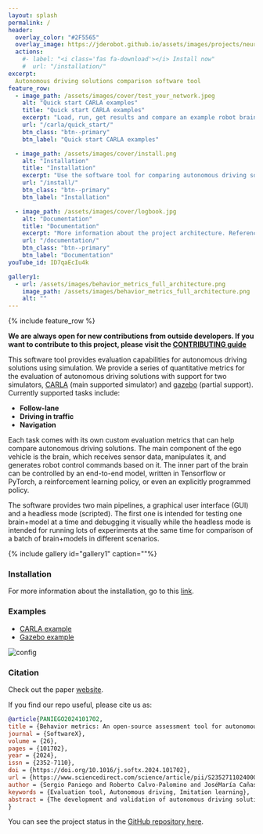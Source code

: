 ```yaml
---
layout: splash
permalink: /
header:
  overlay_color: "#2F5565"
  overlay_image: https://jderobot.github.io/assets/images/projects/neural_behavior/autonomous.jpeg
  actions:
    #- label: "<i class='fas fa-download'></i> Install now"
    #  url: "/installation/"
excerpt: 
  Autonomous driving solutions comparison software tool
feature_row:
  - image_path: /assets/images/cover/test_your_network.jpeg
    alt: "Quick start CARLA examples"
    title: "Quick start CARLA examples"
    excerpt: "Load, run, get results and compare an example robot brain in CARLA"
    url: "/carla/quick_start/"
    btn_class: "btn--primary"
    btn_label: "Quick start CARLA examples"

  - image_path: /assets/images/cover/install.png
    alt: "Installation"
    title: "Installation"
    excerpt: "Use the software tool for comparing autonomous driving solutions. Install Behavior Metrics"
    url: "/install/"
    btn_class: "btn--primary"
    btn_label: "Installation"

  - image_path: /assets/images/cover/logbook.jpg
    alt: "Documentation"
    title: "Documentation"
    excerpt: "More information about the project architecture. References used, guides, articles, etc."
    url: "/documentation/"
    btn_class: "btn--primary"
    btn_label: "Documentation"   
youTube_id: ID7qaEcIu4k

gallery1:
  - url: /assets/images/behavior_metrics_full_architecture.png
    image_path: /assets/images/behavior_metrics_full_architecture.png
    alt: ""
---
```


{% include feature_row %}

**We are always open for new contributions from outside developers. If you want to contribute to this project, please visit the [CONTRIBUTING guide](/BehaviorMetrics/documentation/contributing/)**

This software tool provides evaluation capabilities for autonomous driving solutions using simulation. 
We provide a series of quantitative metrics for the evaluation of autonomous driving solutions with support for two simulators, [CARLA](https://carla.org/) (main supported simulator) and [gazebo](https://gazebosim.org/home) (partial support).
Currently supported tasks include:

* **Follow-lane**
* **Driving in traffic**
* **Navigation**

Each task comes with its own custom evaluation metrics that can help compare autonomous driving solutions.
The main component of the ego vehicle is the brain, which receives sensor data, manipulates it, and generates robot control commands based on it. 
The inner part of the brain can be controlled by an end-to-end model, written in Tensorflow or PyTorch, a reinforcement learning policy, or even an explicitly programmed policy.

The software provides two main pipelines, a graphical user interface (GUI) and a headless mode (scripted). 
The first one is intended for testing one brain+model at a time and debugging it visually while the headless mode is intended for running lots of experiments at the same time for comparison of a batch of brain+models in different scenarios.

{% include gallery id="gallery1" caption=""%}

### Installation

For more information about the installation, go to this [link](/install/). 

### Examples

* [CARLA example](/BehaviorMetrics/carla/quick_start/)
* [Gazebo example](/BehaviorMetrics/gazebo/quick_start/)

<img src="https://jderobot.github.io/assets/images/projects/neural_behavior/autonomous.jpeg" alt="config" />

### Citation

Check out the paper [website](https://roboticslaburjc.github.io/publications/2024/behavior_metrics_an_open_source_assessment_tool_for_autonomous_driving_tasks).

If you find our repo useful, please cite us as:
```bibtex
@article{PANIEGO2024101702,
title = {Behavior metrics: An open-source assessment tool for autonomous driving tasks},
journal = {SoftwareX},
volume = {26},
pages = {101702},
year = {2024},
issn = {2352-7110},
doi = {https://doi.org/10.1016/j.softx.2024.101702},
url = {https://www.sciencedirect.com/science/article/pii/S2352711024000736},
author = {Sergio Paniego and Roberto Calvo-Palomino and JoséMaría Cañas},
keywords = {Evaluation tool, Autonomous driving, Imitation learning},
abstract = {The development and validation of autonomous driving solutions require testing broadly in simulation. Addressing this requirement, we present Behavior Metrics (BM) for the quantitative and qualitative assessment and comparison of solutions for the main autonomous driving tasks. This software provides two evaluation pipelines, one with a graphical user interface used for qualitative assessment and the other headless for massive and unattended tests and benchmarks. It generates a series of quantitative metrics complementary to the simulator’s, including fine-grained metrics for each particular driving task (lane following, driving in traffic, route navigation, etc.). It provides a deeper and broader understanding of the solutions’ performance and allows their comparison and improvement. It uses and supports state-of-the-art open software such as the reference CARLA simulator, the ROS robotics middleware, PyTorch, and TensorFlow deep learning frameworks. BehaviorMetrics is available open-source for the community.}
}
```

You can see the project status in the [GitHub repository here](https://github.com/JdeRobot/BehaviorMetrics).
